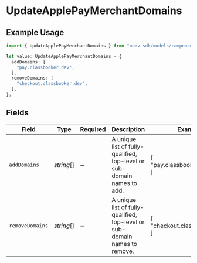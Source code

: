 # UpdateApplePayMerchantDomains

## Example Usage

```typescript
import { UpdateApplePayMerchantDomains } from "moov-sdk/models/components";

let value: UpdateApplePayMerchantDomains = {
  addDomains: [
    "pay.classbooker.dev",
  ],
  removeDomains: [
    "checkout.classbooker.dev",
  ],
};
```

## Fields

| Field                                                                      | Type                                                                       | Required                                                                   | Description                                                                | Example                                                                    |
| -------------------------------------------------------------------------- | -------------------------------------------------------------------------- | -------------------------------------------------------------------------- | -------------------------------------------------------------------------- | -------------------------------------------------------------------------- |
| `addDomains`                                                               | *string*[]                                                                 | :heavy_minus_sign:                                                         | A unique list of fully-qualified, top-level or sub-domain names to add.    | [<br/>"pay.classbooker.dev"<br/>]                                          |
| `removeDomains`                                                            | *string*[]                                                                 | :heavy_minus_sign:                                                         | A unique list of fully-qualified, top-level or sub-domain names to remove. | [<br/>"checkout.classbooker.dev"<br/>]                                     |